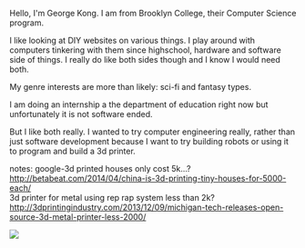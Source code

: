 Hello, I'm George Kong.
I am from Brooklyn College, their Computer Science program.

I like looking at DIY websites on various things.  I play around with computers tinkering with them since highschool, hardware and software side of things.  I really do like both sides though and I know I would need both.

My genre interests are more than likely: sci-fi and fantasy types.

I am doing an internship a the department of education right now but unfortunately it is not software ended.

But I like both really.
I wanted to try computer engineering really, rather than just software development because I want to try building robots or using it to program and build a 3d printer. 

notes: google-3d printed houses only cost 5k...?<br>
http://betabeat.com/2014/04/china-is-3d-printing-tiny-houses-for-5000-each/
<br>
3d printer for metal using rep rap system less than 2k?<br>
http://3dprintingindustry.com/2013/12/09/michigan-tech-releases-open-source-3d-metal-printer-less-2000/<br>


<img src =http://2vga1o5mew51s6gu7x0mnk7kf.wpengine.netdna-cdn.com/wp-content/uploads/main/2013_06/A-Cat-Snatching-Wires-Out-of-a-Server.jpg> </img>


